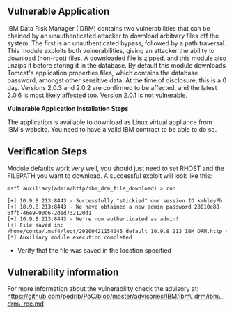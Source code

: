 ## Vulnerable Application
IBM Data Risk Manager (IDRM) contains two vulnerabilities that can be chained by an unauthenticated attacker to download arbitrary files off the system.
The first is an unauthenticated bypass, followed by a path traversal.
This module exploits both vulnerabilities, giving an attacker the ability to download (non-root) files.
A downloaded file is zipped, and this module also unzips it before storing it in the database.
By default this module downloads Tomcat's application.properties files, which contains the database password, amongst other sensitive data.
At the time of disclosure, this is a 0 day. Versions 2.0.3 and 2.0.2 are confirmed to be affected, and the latest 2.0.6 is most likely affected too. Version 2.0.1 is not vulnerable.

**Vulnerable Application Installation Steps**

The application is available to download as Linux virtual appliance from IBM's website. You need to have a valid IBM contract to be able to do so.

## Verification Steps

Module defaults work very well, you should just need to set RHOST and the FILEPATH you want to download.
A successful exploit will look like this:
```
msf5 auxiliary(admin/http/ibm_drm_file_download) > run

[+] 10.9.8.213:8443 - Successfully "stickied" our session ID kmhleyPh
[+] 10.9.8.213:8443 - We have obtained a new admin password 28010e88-6ffb-46e9-90d6-2ded732120d1
[+] 10.9.8.213:8443 - We're now authenticated as admin!
[+] File saved in: /home/conta/.msf4/loot/20200421154045_default_10.9.8.213_IBM_DRM.http_402604.bin
[*] Auxiliary module execution completed
```
- Verify that the file was saved in the location specified

## Vulnerability information
For more information about the vulnerability check the advisory at:
https://github.com/pedrib/PoC/blob/master/advisories/IBM/ibm\_drm/ibm\_drm\_rce.md

